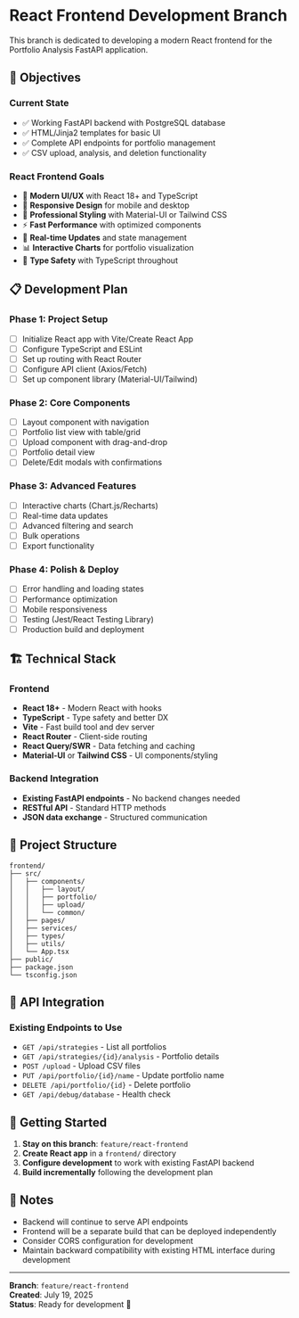 # React Frontend Development Branch

This branch is dedicated to developing a modern React frontend for the Portfolio Analysis FastAPI application.

## 🎯 **Objectives**

### **Current State**
- ✅ Working FastAPI backend with PostgreSQL database
- ✅ HTML/Jinja2 templates for basic UI
- ✅ Complete API endpoints for portfolio management
- ✅ CSV upload, analysis, and deletion functionality

### **React Frontend Goals**
- 🚀 **Modern UI/UX** with React 18+ and TypeScript
- 📱 **Responsive Design** for mobile and desktop
- 🎨 **Professional Styling** with Material-UI or Tailwind CSS
- ⚡ **Fast Performance** with optimized components
- 🔄 **Real-time Updates** and state management
- 📊 **Interactive Charts** for portfolio visualization
- 🔐 **Type Safety** with TypeScript throughout

## 📋 **Development Plan**

### **Phase 1: Project Setup**
- [ ] Initialize React app with Vite/Create React App
- [ ] Configure TypeScript and ESLint
- [ ] Set up routing with React Router
- [ ] Configure API client (Axios/Fetch)
- [ ] Set up component library (Material-UI/Tailwind)

### **Phase 2: Core Components**
- [ ] Layout component with navigation
- [ ] Portfolio list view with table/grid
- [ ] Upload component with drag-and-drop
- [ ] Portfolio detail view
- [ ] Delete/Edit modals with confirmations

### **Phase 3: Advanced Features**
- [ ] Interactive charts (Chart.js/Recharts)
- [ ] Real-time data updates
- [ ] Advanced filtering and search
- [ ] Bulk operations
- [ ] Export functionality

### **Phase 4: Polish & Deploy**
- [ ] Error handling and loading states
- [ ] Performance optimization
- [ ] Mobile responsiveness
- [ ] Testing (Jest/React Testing Library)
- [ ] Production build and deployment

## 🏗️ **Technical Stack**

### **Frontend**
- **React 18+** - Modern React with hooks
- **TypeScript** - Type safety and better DX
- **Vite** - Fast build tool and dev server
- **React Router** - Client-side routing
- **React Query/SWR** - Data fetching and caching
- **Material-UI** or **Tailwind CSS** - UI components/styling

### **Backend Integration**
- **Existing FastAPI endpoints** - No backend changes needed
- **RESTful API** - Standard HTTP methods
- **JSON data exchange** - Structured communication

## 📁 **Project Structure**
```
frontend/
├── src/
│   ├── components/
│   │   ├── layout/
│   │   ├── portfolio/
│   │   ├── upload/
│   │   └── common/
│   ├── pages/
│   ├── services/
│   ├── types/
│   ├── utils/
│   └── App.tsx
├── public/
├── package.json
└── tsconfig.json
```

## 🔗 **API Integration**

### **Existing Endpoints to Use**
- `GET /api/strategies` - List all portfolios
- `GET /api/strategies/{id}/analysis` - Portfolio details
- `POST /upload` - Upload CSV files
- `PUT /api/portfolio/{id}/name` - Update portfolio name
- `DELETE /api/portfolio/{id}` - Delete portfolio
- `GET /api/debug/database` - Health check

## 🚀 **Getting Started**

1. **Stay on this branch**: `feature/react-frontend`
2. **Create React app** in a `frontend/` directory
3. **Configure development** to work with existing FastAPI backend
4. **Build incrementally** following the development plan

## 📝 **Notes**

- Backend will continue to serve API endpoints
- Frontend will be a separate build that can be deployed independently
- Consider CORS configuration for development
- Maintain backward compatibility with existing HTML interface during development

---

**Branch**: `feature/react-frontend`  
**Created**: July 19, 2025  
**Status**: Ready for development 🚀
